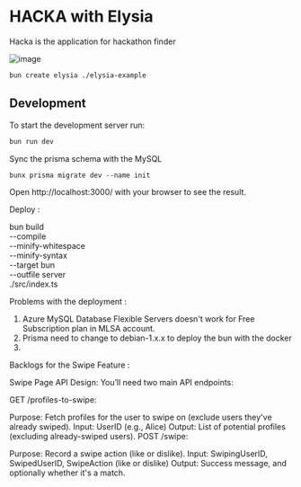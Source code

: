 # HACKA with Elysia

Hacka is the application for hackathon finder 

![image](https://github.com/user-attachments/assets/5f8e60ee-49f2-4519-adf6-ec302e5614da)




```bash
bun create elysia ./elysia-example
```




## Development
To start the development server run:
```bash
bun run dev
```

Sync the prisma schema with the MySQL

`bunx prisma migrate dev --name init`


Open http://localhost:3000/ with your browser to see the result.


Deploy : 

bun build \
	--compile \
	--minify-whitespace \
	--minify-syntax \
	--target bun \
	--outfile server \
	./src/index.ts

Problems with the deployment :

1. Azure MySQL Database Flexible Servers doesn't work for Free Subscription plan in MLSA account.
2. Prisma need to change to debian-1.x.x to deploy the bun with the docker
3. 


Backlogs for the Swipe Feature :

Swipe Page API Design:
You’ll need two main API endpoints:

GET /profiles-to-swipe:

Purpose: Fetch profiles for the user to swipe on (exclude users they've already swiped).
Input: UserID (e.g., Alice)
Output: List of potential profiles (excluding already-swiped users).
POST /swipe:

Purpose: Record a swipe action (like or dislike).
Input: SwipingUserID, SwipedUserID, SwipeAction (like or dislike)
Output: Success message, and optionally whether it's a match.
